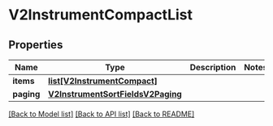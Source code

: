 # V2InstrumentCompactList

## Properties
Name | Type | Description | Notes
------------ | ------------- | ------------- | -------------
**items** | [**list[V2InstrumentCompact]**](V2InstrumentCompact.md) |  | 
**paging** | [**V2InstrumentSortFieldsV2Paging**](V2InstrumentSortFieldsV2Paging.md) |  | 

[[Back to Model list]](../README.md#documentation-for-models) [[Back to API list]](../README.md#documentation-for-api-endpoints) [[Back to README]](../README.md)

